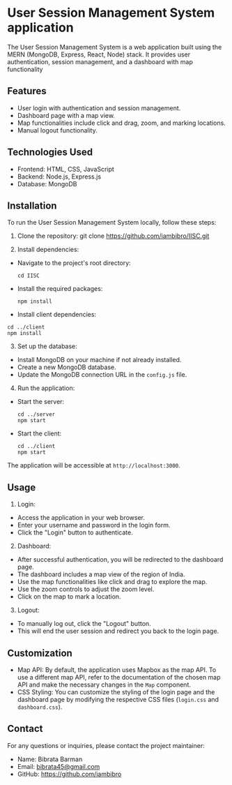 # User Session Management System application

The User Session Management System is a web application built using the MERN (MongoDB, Express, React, Node) stack. It provides user authentication, session management, and a dashboard with map functionality

## Features

- User login with authentication and session management.
- Dashboard page with a map view.
- Map functionalities include click and drag, zoom, and marking locations.
- Manual logout functionality.

## Technologies Used

- Frontend: HTML, CSS, JavaScript
- Backend: Node.js, Express.js
- Database: MongoDB

## Installation

To run the User Session Management System locally, follow these steps:

1. Clone the repository:
   git clone https://github.com/iambibro/IISC.git

2. Install dependencies:

- Navigate to the project's root directory:

  ```
  cd IISC
  ```

- Install the required packages:

  ```
  npm install
  ```
  
- Install client dependencies:

```
cd ../client
npm install
```

3. Set up the database:
- Install MongoDB on your machine if not already installed.
- Create a new MongoDB database.
- Update the MongoDB connection URL in the `config.js` file.

4. Run the application:

- Start the server:

  ```
  cd ../server
  npm start
  ```

- Start the client:

  ```
  cd ../client
  npm start
  ```

The application will be accessible at `http://localhost:3000`.


## Usage

1. Login:

- Access the application in your web browser.
- Enter your username and password in the login form.
- Click the "Login" button to authenticate.

2. Dashboard:

- After successful authentication, you will be redirected to the dashboard page.
- The dashboard includes a map view of the region of India.
- Use the map functionalities like click and drag to explore the map.
- Use the zoom controls to adjust the zoom level.
- Click on the map to mark a location.

3. Logout:

- To manually log out, click the "Logout" button.
- This will end the user session and redirect you back to the login page.

## Customization

- Map API: By default, the application uses Mapbox as the map API. To use a different map API, refer to the documentation of the chosen map API and make the necessary changes in the `Map` component.
- CSS Styling: You can customize the styling of the login page and the dashboard page by modifying the respective CSS files (`login.css` and `dashboard.css`).

## Contact

For any questions or inquiries, please contact the project maintainer:

- Name: Bibrata Barman 
- Email: bibrata45@gmail.com
- GitHub: https://github.com/iambibro


